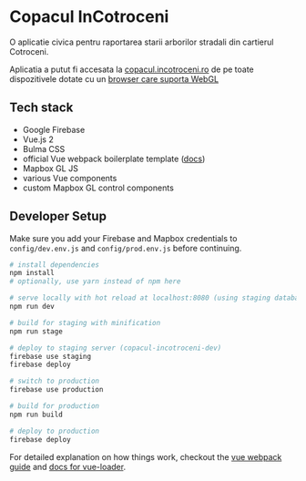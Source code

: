 # Copacul InCotroceni

O aplicatie civica pentru raportarea starii arborilor stradali din cartierul Cotroceni.

Aplicatia a putut fi accesata la [copacul.incotroceni.ro](https://copacul.incotroceni.ro) de pe toate dispozitivele dotate cu un [browser care suporta WebGL](http://caniuse.com/#feat=webgl)

## Tech stack

- Google Firebase
- Vue.js 2
- Bulma CSS
- official Vue webpack boilerplate template ([docs](http://vuejs-templates.github.io/webpack/))
- Mapbox GL JS
- various Vue components
- custom Mapbox GL control components


## Developer Setup

Make sure you add your Firebase and Mapbox credentials to `config/dev.env.js` and `config/prod.env.js` before continuing.


``` bash
# install dependencies
npm install
# optionally, use yarn instead of npm here

# serve locally with hot reload at localhost:8080 (using staging database)
npm run dev

# build for staging with minification
npm run stage

# deploy to staging server (copacul-incotroceni-dev)
firebase use staging
firebase deploy

# switch to production
firebase use production

# build for production
npm run build

# deploy to production
firebase deploy
```

For detailed explanation on how things work, checkout the [vue webpack guide](http://vuejs-templates.github.io/webpack/) and [docs for vue-loader](http://vuejs.github.io/vue-loader).
